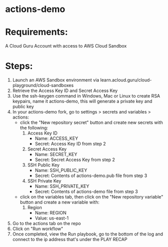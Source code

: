 # actions-demo

# Requirements:

A Cloud Guru Account with access to AWS Cloud Sandbox

# Steps:
1. Launch an AWS Sandbox environment via learn.acloud.guru/cloud-playground/cloud-sandboxes
2. Retrieve the Access Key ID and Secret Access Key
3. Use the ssh-keygen command in Windows, Mac or Linux to create RSA keypairs, name it actions-demo, this will generate a private key and public key
4. In your actions-demo fork, go to settings > secrets and variables > actions:
    - click the "New repository secret" button and create new secrets with the following:
        1. Access Key ID 
            - Name: ACCESS_KEY
            - Secret: Access Key ID from step 2
        2. Secret Access Key
            - Name: SECRET_KEY
            - Secret: Secret Access Key from step 2
        3. SSH Public Key
            - Name: SSH_PUBLIC_KEY
            - Secret: Contents of actions-demo.pub file from step 3
        4. SSH Private Key
            - Name: SSH_PRIVATE_KEY
            - Secret: Contents of actions-demo file from step 3
    - click on the variables tab, then click on the "New repository variable" button and create a new variable with:
        1. Region
            - Name: REGION
            - Value: us-east-1
5. Go to the actions tab on the repo
6. Click on "Run workflow"
7. Once completed, view the Run playbook, go to the bottom of the log and connect to the ip address that's under the PLAY RECAP
